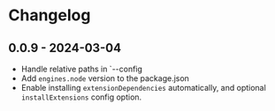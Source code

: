 # Changelog

## 0.0.9 - 2024-03-04

-   Handle relative paths in `--config
-   Add `engines.node` version to the package.json
-   Enable installing `extensionDependencies` automatically, and optional
    `installExtensions` config option.
